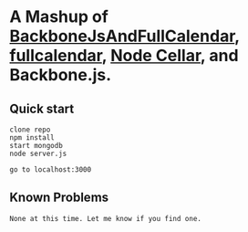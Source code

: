 A Mashup of [BackboneJsAndFullCalendar](https://github.com/shinetech/BackboneJsAndFullCalendar), [fullcalendar](http://arshaw.com/fullcalendar/), [Node Cellar](http://nodecellar.coenraets.org/), and Backbone.js.
=================

Quick start
-----------

	clone repo
	npm install
	start mongodb
	node server.js
	
	go to localhost:3000
	
Known Problems
-----------

	None at this time. Let me know if you find one.